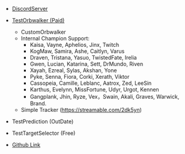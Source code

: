 * [DiscordServer](https://discord.com/invite/Sme64hw5Fe)
* [TestOrbwalker (Paid)](https://streamable.com/0icpwt)
    * CustomOrbwalker
    * Internal Champion Support:
        * Kaisa, Vayne, Aphelios, Jinx, Twitch
        * KogMaw, Samira, Ashe, Caitlyn, Varus
        * Draven, Tristana, Yasuo, TwistedFate, Irelia
        * Gwen, Lucian, Katarina, Sett, DrMundo, Riven
        * Xayah, Ezreal, Sylas, Akshan, Yone
        * Pyke, Senna, Fiora, Corki, Xerath, Viktor
        * Cassopeia, Camille, Leblanc, Aatrox, Zed, LeeSin
        * Karthus, Evelynn, MissFortune, Udyr, Urgot, Kennen
        * Gangplank, Jhin, Ryze, Vex，Swain, Akali, Graves, Warwick, Brand.
    * Simple Tracker (https://streamable.com/2dk5yn)
* TestPrediction (OutDate)
* TestTargetSelector (Free)

* [Github Link](https://github.com/senkuisama/EnsoulSharp.addon)
